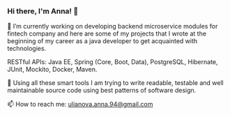 ### Hi there, I'm Anna! 👋

🔭 I’m currently working on developing backend microservice modules for fintech company and here are some of my projects that I wrote at the beginning of my career as a java developer to get acquainted with technologies.

RESTful APIs: Java EE, Spring (Core, Boot, Data), PostgreSQL, Hibernate, JUnit, Mockito, Docker, Maven.

🌱 Using all these smart tools I am trying to write readable,
testable and well maintainable source code using best
patterns of software design.

📫 How to reach me: ulianova.anna.94@gmail.com

<!--
**AnnaUlianova/AnnaUlianova** is a ✨ _special_ ✨ repository because its `README.md` (this file) appears on your GitHub profile.

Here are some ideas to get you started:

- 🔭 I’m currently working on ...
- 🌱 I’m currently learning ...
- 👯 I’m looking to collaborate on ...
- 🤔 I’m looking for help with ...
- 💬 Ask me about ...
- 📫 How to reach me: ...
- 😄 Pronouns: ...
- ⚡ Fun fact: ...
-->
